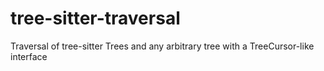 # tree-sitter-traversal
Traversal of tree-sitter Trees and any arbitrary tree with a TreeCursor-like interface
